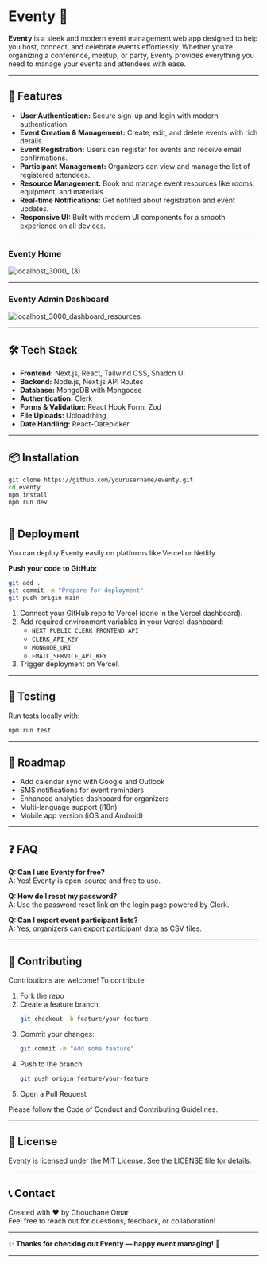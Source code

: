 # Eventy 🎉

**Eventy** is a sleek and modern event management web app designed to help you host, connect, and celebrate events effortlessly. Whether you're organizing a conference, meetup, or party, Eventy provides everything you need to manage your events and attendees with ease.

---

## 🚀 Features

- **User Authentication:** Secure sign-up and login with modern authentication.
- **Event Creation & Management:** Create, edit, and delete events with rich details.
- **Event Registration:** Users can register for events and receive email confirmations.
- **Participant Management:** Organizers can view and manage the list of registered attendees.
- **Resource Management:** Book and manage event resources like rooms, equipment, and materials.
- **Real-time Notifications:** Get notified about registration and event updates.
- **Responsive UI:** Built with modern UI components for a smooth experience on all devices.

---


### Eventy Home

![localhost_3000_ (3)](https://github.com/user-attachments/assets/5d07c7f4-f5d1-459d-9d81-be1e5775a5dc)


---

### Eventy Admin Dashboard
![localhost_3000_dashboard_resources](https://github.com/user-attachments/assets/4c844d55-4034-47d7-b519-d55b2bf1dd57)

---

## 🛠️ Tech Stack

- **Frontend:** Next.js, React, Tailwind CSS, Shadcn UI
- **Backend:** Node.js, Next.js API Routes
- **Database:** MongoDB with Mongoose
- **Authentication:** Clerk
- **Forms & Validation:** React Hook Form, Zod
- **File Uploads:** Uploadthing
- **Date Handling:** React-Datepicker

---

## 📦 Installation

```bash
git clone https://github.com/yourusername/eventy.git
cd eventy
npm install
npm run dev



```

## 🚀 Deployment

You can deploy Eventy easily on platforms like Vercel or Netlify.

**Push your code to GitHub:**
```bash
git add .
git commit -m "Prepare for deployment"
git push origin main
```

1. Connect your GitHub repo to Vercel (done in the Vercel dashboard).
2. Add required environment variables in your Vercel dashboard:
   - `NEXT_PUBLIC_CLERK_FRONTEND_API`
   - `CLERK_API_KEY`
   - `MONGODB_URI`
   - `EMAIL_SERVICE_API_KEY`
3. Trigger deployment on Vercel.

---

## 🧪 Testing

Run tests locally with:

```bash
npm run test
```

---

## 📅 Roadmap

- Add calendar sync with Google and Outlook
- SMS notifications for event reminders
- Enhanced analytics dashboard for organizers
- Multi-language support (i18n)
- Mobile app version (iOS and Android)

---

## ❓ FAQ

**Q: Can I use Eventy for free?**  
A: Yes! Eventy is open-source and free to use.

**Q: How do I reset my password?**  
A: Use the password reset link on the login page powered by Clerk.

**Q: Can I export event participant lists?**  
A: Yes, organizers can export participant data as CSV files.

---

## 🙌 Contributing

Contributions are welcome! To contribute:

1. Fork the repo
2. Create a feature branch:
    ```bash
    git checkout -b feature/your-feature
    ```
3. Commit your changes:
    ```bash
    git commit -m "Add some feature"
    ```
4. Push to the branch:
    ```bash
    git push origin feature/your-feature
    ```
5. Open a Pull Request

Please follow the Code of Conduct and Contributing Guidelines.

---

## 📄 License

Eventy is licensed under the MIT License. See the [LICENSE](LICENSE) file for details.

---

## 📞 Contact

Created with ❤️ by Chouchane Omar  
Feel free to reach out for questions, feedback, or collaboration!

---

✨ **Thanks for checking out Eventy — happy event managing!** 🎉

---
